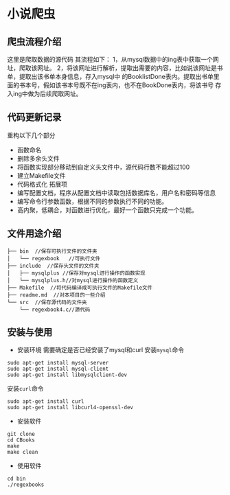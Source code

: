 # 小说爬虫
## 爬虫流程介绍
这里是爬取数据的源代码
其流程如下：
1，从mysql数据中的ing表中获取一个网址，爬取该网址。
2，将该网址进行解析，提取出需要的内容，比如说该网址是书单，提取出该书单本身信息，存入mysql中
的BooklistDone表内。提取出书单里面的书本号，假如该书本号既不在ing表内，也不在BookDone表内，将该书号
存入ing中做为后续爬取网址。
## 代码更新记录
重构以下几个部分

- 函数命名
- 删除多余头文件
- 将函数实现部分移动到自定义头文件中，源代码行数不能超过100
- 建立Makefile文件
- 代码格式化
拓展项
- 编写配置文档，程序从配置文档中读取包括数据库名，用户名和密码等信息
- 编写命令行参数函数，根据不同的参数执行不同的功能。
- 高内聚，低耦合，对函数进行优化，最好一个函数只完成一个功能。
## 文件用途介绍
```
├── bin  //保存可执行文件的文件夹
│   └── regexbook   //可执行文件
├── include  //保存头文件的文件夹
│   ├── mysqlplus //保存对mysql进行操作的函数实现
│   └── mysqlplus.h//对mysql进行操作的函数定义
├── Makefile  //将代码编译成可执行文件的Makefile文件
├── readme.md  //对本项目的一些介绍
└── src  //保存源代码的文件夹
    └── regexbook4.c//源代码

```
## 安装与使用
* 安装环境
需要确定是否已经安装了mysql和curl
安装`mysql`命令
```
sudo apt-get install mysql-server
sudo apt-get install mysql-client
sudo apt-get install libmysqlclient-dev
```
安装`curl`命令
```
sudo apt-get install curl
sudo apt-get install libcurl4-openssl-dev
```
* 安装软件
```
git clone 
cd CBooks
make
make clean
```

* 使用软件
```
cd bin
./regexbooks
```
